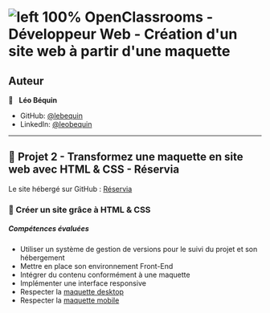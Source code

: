 # ![left 100%](https://github.com/thierry-laval/archives/blob/master/images/Logo_OpenClassrooms.png?raw=true) OpenClassrooms - Développeur Web - Création d'un site web à partir d'une maquette
## Auteur

👤 &nbsp; **Léo Béquin**

* GitHub: [@lebequin](https://github.com/lebequin?tab=repositories "Cliquez pour voir mes projets")
* LinkedIn: [@leobequin](https://www.linkedin.com/in/leobequin/ "Visitez mon profil LinkedIn")

***
## 📎 Projet 2 - Transformez une maquette en site web avec HTML & CSS - Réservia

Le site hébergé sur GitHub : [Réservia](https://lebequin.github.io/LeoBequin_2_14092021/)

### 🔨 Créer un site grâce à HTML & CSS

##### Compétences évaluées

* Utiliser un système de gestion de versions pour le suivi du projet et son hébergement
* Mettre en place son environnement Front-End
* Intégrer du contenu conformément à une maquette
* Implémenter une interface responsive
* Respecter la [maquette desktop](https://github.com/lebequin/LeoBequin_2_14092021/blob/main/Desktop%20-%201.png "voir la maquette")
* Respecter la [maquette mobile](https://github.com/lebequin/LeoBequin_2_14092021/blob/main/iPhone%208%20-%201.png "voir la maquette")
